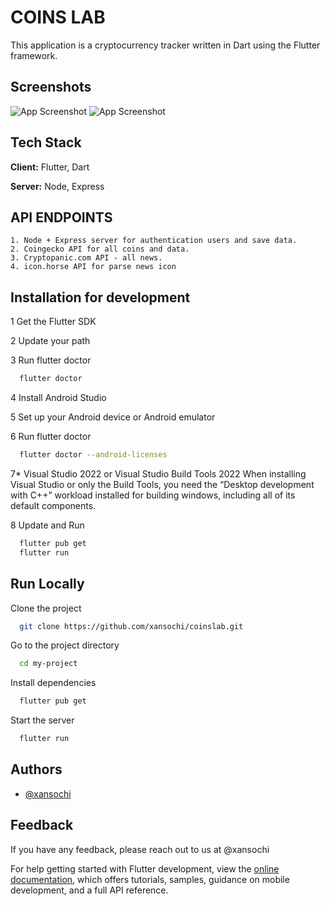 
# COINS LAB

This application is a cryptocurrency tracker written in Dart using the Flutter framework. 


## Screenshots

<!-- ![App Screenshot](https://bnlab.ru/img/coinsmock.png) -->
![App Screenshot](https://bnlab.ru/img/coinsmock2.png)
![App Screenshot](https://bnlab.ru/img/coinsmock3.png)


## Tech Stack

**Client:** Flutter, Dart

**Server:** Node, Express


## API ENDPOINTS

    1. Node + Express server for authentication users and save data.
    2. Coingecko API for all coins and data.
    3. Cryptopanic.com API - all news.
    4. icon.horse API for parse news icon 


## Installation for development


1 Get the Flutter SDK

2 Update your path

3 Run flutter doctor
```bash
  flutter doctor
```

4 Install Android Studio

5 Set up your Android device or Android emulator

6 Run flutter doctor 
```bash
  flutter doctor --android-licenses
```

7* Visual Studio 2022 or Visual Studio Build Tools 2022 When installing Visual Studio or only the Build Tools,
you need the “Desktop development with C++” workload installed for building windows, including all of its default components.

8 Update and Run
```bash
  flutter pub get
  flutter run
```

    
## Run Locally

Clone the project

```bash
  git clone https://github.com/xansochi/coinslab.git
```

Go to the project directory

```bash
  cd my-project
```

Install dependencies

```bash
  flutter pub get
```

Start the server

```bash
  flutter run
```


## Authors

- [@xansochi](https://www.github.com/xansochi)


## Feedback

If you have any feedback, please reach out to us at @xansochi





For help getting started with Flutter development, view the
[online documentation](https://docs.flutter.dev/), which offers tutorials,
samples, guidance on mobile development, and a full API reference.
